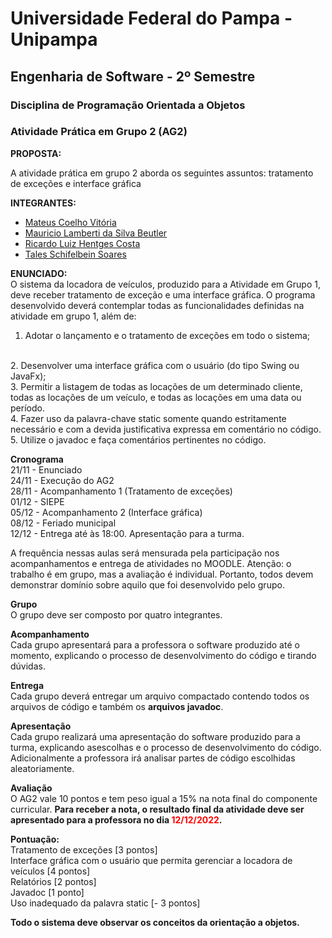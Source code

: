 # Universidade Federal do Pampa - Unipampa
## Engenharia de Software - 2º Semestre

### Disciplina de Programação Orientada a Objetos
### Atividade Prática em Grupo 2 (AG2) 

**PROPOSTA:**

A atividade prática em grupo 2 aborda os seguintes assuntos: tratamento de exceções e interface gráfica


**INTEGRANTES:**
* [Mateus Coelho Vitória](https://github.com/M4t3usC0)
* [Mauricio Lamberti da Silva Beutler](https://github.com/Beutler28)  
* [Ricardo Luiz Hentges Costa](https://github.com/ricardolhc)
* [Tales Schifelbein Soares](https://github.com/talessoares) 


**ENUNCIADO:**
<br>
O sistema da locadora de veículos, produzido para a Atividade em Grupo 1, deve receber tratamento de exceção e uma interface gráfica. O programa desenvolvido deverá contemplar todas as funcionalidades definidas na atividade em grupo 1, além de:
<br>
1. Adotar o lançamento e o tratamento de exceções em todo o sistema; 
<br>
2. Desenvolver uma interface gráfica com o usuário (do tipo Swing ou JavaFx);
<br>
3. Permitir a listagem de todas as locações de um determinado cliente, todas as locações de um veículo, e todas as locações em uma data ou período.
<br>
4. Fazer uso da palavra-chave static somente quando estritamente necessário e com a devida justificativa expressa em comentário no código.
<br>
5. Utilize o javadoc e faça comentários pertinentes no código.

**Cronograma**
<br>
21/11 - Enunciado
<br>
24/11 - Execução do AG2
<br>
28/11 - Acompanhamento 1 (Tratamento de exceções)
<br>
01/12 - SIEPE
<br>
05/12 - Acompanhamento 2 (Interface gráfica)
<br>
08/12 - Feriado municipal
<br>
12/12 - Entrega até às 18:00. Apresentação para a turma.

A frequência nessas aulas será mensurada pela participação nos acompanhamentos e entrega de atividades no MOODLE. Atenção: o trabalho é em grupo, mas a avaliação é individual. Portanto, todos devem demonstrar domínio sobre aquilo que foi desenvolvido pelo grupo.

**Grupo**<br>
O grupo deve ser composto por quatro integrantes.

**Acompanhamento**<br>
Cada grupo apresentará para a professora o software produzido até o momento, explicando o processo de desenvolvimento do código e tirando dúvidas.

**Entrega**<br>
Cada grupo deverá entregar um arquivo compactado contendo todos os arquivos de código e também os **arquivos javadoc**.

**Apresentação**<br>
Cada grupo realizará uma apresentação do software produzido para a turma, explicando asescolhas e o processo de desenvolvimento do código. Adicionalmente a professora irá analisar partes de código escolhidas aleatoriamente.

**Avaliação**<br>
O AG2 vale 10 pontos e tem peso igual a 15% na nota final do componente curricular. **Para receber a nota, o resultado final da atividade deve ser apresentado para a professora no dia <span style="color:red">12/12/2022</span>.**

**Pontuação:**<br>
Tratamento de exceções [3 pontos]<br>
Interface gráfica com o usuário que permita gerenciar a locadora de veículos [4 pontos]<br>
Relatórios [2 pontos]<br>
Javadoc [1 ponto]<br>
Uso inadequado da palavra static [- 3 pontos] <br>

**Todo o sistema deve observar os conceitos da orientação a objetos.**